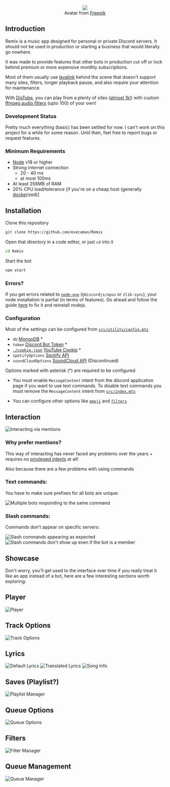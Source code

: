 <p align="center">
  <img src="./img/remix.gif" /><br>
  <span>Avatar from <a href="https://www.freepik.com/">Freepik</a></span>
</p>

## Introduction

Remix is a music app designed for personal or private Discord servers. It should not be used in production or starting a business that would literally go nowhere.

It was made to provide features that other bots in production cut off or lock behind premium or more expensive monthly subscriptions.

Most of them usually use [lavalink](https://github.com/lavalink-devs/Lavalink) behind the scene that doesn't support many sites, filters, longer playback pause, and also require your attention for maintenance.

With [DisTube](https://github.com/skick1234/DisTube), you can play from a plenty of sites ([almost 1k!](https://github.com/yt-dlp/yt-dlp/blob/master/supportedsites.md)) with custom [ffmpeg audio filters](https://ffmpeg.org/ffmpeg-filters.html#Audio-Filters) (upto 100) of your own!

### Development Status

Pretty much everything (basic) has been settled for now. I can't work on this project for a while for some reason. Until then, feel free to report bugs or request features.

### Minimum Requirements

- [Node](https://nodejs.org/en/download) v18 or higher
- Strong internet connection
  - 20 - 40 ms
  - at most 100ms
- At least 256MB of RAM
- 20% CPU load/tolerance [if you're on a cheap host (generally [docker](https://www.docker.com/)ized)]

## Installation

Clone this repository

```sh
git clone https://github.com/execaman/Remix
```

Open that directory in a code editor, or just `cd` into it

```sh
cd Remix
```

Start the bot

```sh
npm start
```

### Errors?

If you get errors related to [`node-gyp`](https://github.com/nodejs/node-gyp) (`@discordjs/opus` or `zlib-sync`), your node installation is partial (in terms of features). Go ahead and follow the guide [here](https://github.com/nodejs/node-gyp) to fix it and reinstall nodejs.

### Configuration

Most of the settings can be configured from [`src/utility/config.mts`](./src/utility/config.mts)

- `db` [MongoDB](https://www.mongodb.com/basics/mongodb-connection-string#how-to-get-your-mongodb-atlas-connection-string) \*
- `token` [Discord Bot Token](https://discordjs.guide/preparations/setting-up-a-bot-application.html#creating-your-bot) \*
- [`./cookie.json`](./cookie.json) [YouTube Cookie](https://distube.js.org/#/docs/DisTube/main/general/cookie) \*
- `spotifyOptions` [Spotify API](https://developer.spotify.com/documentation/web-api/concepts/apps)
- `soundCloudOptions` [SoundCloud API](https://soundcloud.com/you/apps) (Discontinued)

Options marked with asterisk (\*) are required to be configured

- You must enable `MessageContent` intent from the discord application page if you want to use text commands. To disable text commands you must remove the `MessageContent` intent from [`src/index.mts`](./src/index.mts)

- You can configure other options like [`emoji`](./src/utility/config.mts) and [`filters`](./src/utility/filters.mts)

## Interaction

![Interacting via mentions](./img/mention.png)

### Why prefer mentions?

This way of interacting has never faced any problems over the years + requires no [privileged intents](https://discord.com/developers/docs/topics/gateway#privileged-intents) at all!

Also because there are a few problems with using commands

### Text commands:

You have to make sure prefixes for all bots are unique:

![Multiple bots responding to the same command](./img/prefix.png)

### Slash commands:

Commands don't appear on specific servers:

![Slash commands appearing as expected](./img/slash.png)
![Slash commands don't show up even if the bot is a member](./img/slash1.png)

## Showcase

Don't worry, you'll get used to the interface over time if you really treat it like an app instead of a bot, here are a few interesting sections worth exploring:

## Player

![Player](./img/player.png)

## Track Options

![Track Options](./img/trackoptions.png)

## Lyrics

![Default Lyrics](./img/lyrics.png)
![Translated Lyrics](./img/lyrics1.png)
![Song Info](./img/lyrics2.png)

## Saves (Playlist?)

![Playlist Manager](./img/playlist.png)

## Queue Options

![Queue Options](./img/queueoptions.png)

## Filters

![Filter Manager](./img/filtermanager.png)

## Queue Management

![Queue Manager](./img/queuemanager.png)
